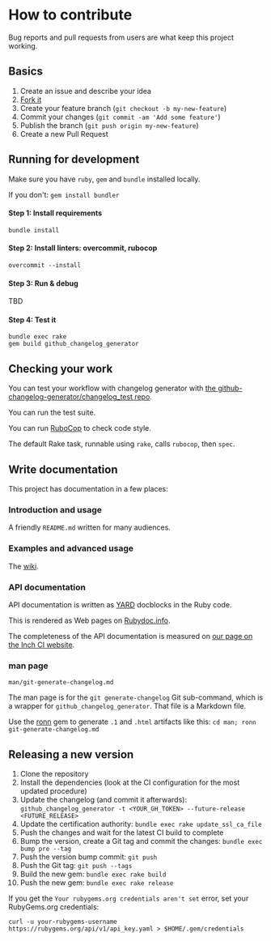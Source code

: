 # How to contribute

Bug reports and pull requests from users are what keep this project working.

## Basics

1. Create an issue and describe your idea
2. [Fork it](https://github.com/github-changelog-generator/github-changelog-generator/fork)
3. Create your feature branch (`git checkout -b my-new-feature`)
4. Commit your changes (`git commit -am 'Add some feature'`)
5. Publish the branch (`git push origin my-new-feature`)
6. Create a new Pull Request

## Running for development

Make sure you have `ruby`, `gem` and `bundle` installed locally.

If you don't: `gem install bundler`

#### Step 1: Install requirements

```
bundle install
```

#### Step 2: Install linters: overcommit, rubocop

```
overcommit --install
```

#### Step 3: Run & debug

TBD 

#### Step 4: Test it

```
bundle exec rake
gem build github_changelog_generator
```

## Checking your work

You can test your workflow with changelog generator with
[the github-changelog-generator/changelog_test repo].

You can run the test suite.

You can run [RuboCop] to check code style.

The default Rake task, runnable using `rake`, calls `rubocop`, then `spec`.

[the github-changelog-generator/changelog_test repo]: https://github.com/github-changelog-generator/changelog_test/
[RuboCop]: http://rubocop.readthedocs.io/en/latest/

## Write documentation

This project has documentation in a few places:

### Introduction and usage

A friendly `README.md` written for many audiences.

### Examples and advanced usage

The [wiki].

### API documentation

API documentation is written as [YARD] docblocks in the Ruby code.

This is rendered as Web pages on [Rubydoc.info][github-changelog-generator on Rubydoc.info].

The completeness of the API documentation is measured on [our page on the Inch CI website][github-changelog-generator on Inch CI].

### man page

`man/git-generate-changelog.md`

The man page is for the `git generate-changelog` Git sub-command, which is a wrapper for `github_changelog_generator`. That file is a Markdown file.

Use the [ronn] gem to generate `.1` and `.html` artifacts like this: `cd man; ronn git-generate-changelog.md`

[wiki]: https://github.com/github-changelog-generator/github-changelog-generator/wiki
[YARD]: https://yardoc.org/
[github-changelog-generator on Rubydoc.info]: http://www.rubydoc.info/gems/github_changelog_generator
[ronn]: https://github.com/rtomayko/ronn
[github-changelog-generator on Inch CI]: https://inch-ci.org/github/github-changelog-generator/github-changelog-generator

## Releasing a new version

1. Clone the repository
1. Install the dependencies (look at the CI configuration for the most updated procedure)
1. Update the changelog (and commit it afterwards): `github_changelog_generator -t <YOUR_GH_TOKEN> --future-release <FUTURE_RELEASE>`
1. Update the certification authority: `bundle exec rake update_ssl_ca_file`
1. Push the changes and wait for the latest CI build to complete
1. Bump the version, create a Git tag and commit the changes: `bundle exec bump pre --tag`
1. Push the version bump commit: `git push`
1. Push the Git tag: `git push --tags`
1. Build the new gem: `bundle exec rake build`
1. Push the new gem: `bundle exec rake release`

If you get the `Your rubygems.org credentials aren't set` error, set your RubyGems.org credentials:

```shell
curl -u your-rubygems-username https://rubygems.org/api/v1/api_key.yaml > $HOME/.gem/credentials
```
